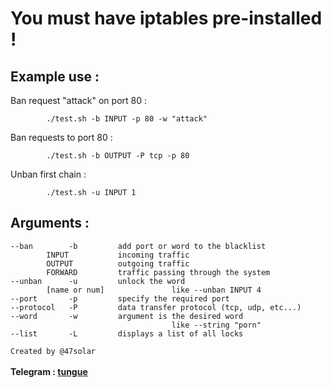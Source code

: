# You must have iptables pre-installed !

## Example use :

Ban request "attack" on port 80 :
```
        ./test.sh -b INPUT -p 80 -w "attack"
```
Ban requests to port 80 :
```
        ./test.sh -b OUTPUT -P tcp -p 80
```
Unban first chain :
```
        ./test.sh -u INPUT 1
```
## Arguments :
```
--ban        -b         add port or word to the blacklist
        INPUT           incoming traffic
        OUTPUT          outgoing traffic
        FORWARD         traffic passing through the system
--unban      -u         unlock the word
        [name or num]               like --unban INPUT 4
--port       -p         specify the required port
--protocol   -P         data transfer protocol (tcp, udp, etc...)
--word       -w         argument is the desired word
                                    like --string "porn"
--list       -L         displays a list of all locks
```
```Created by @47solar```
<br><br><strong>Telegram : <a href="https://t.me/tungueoffensive">tungue</a></strong>
